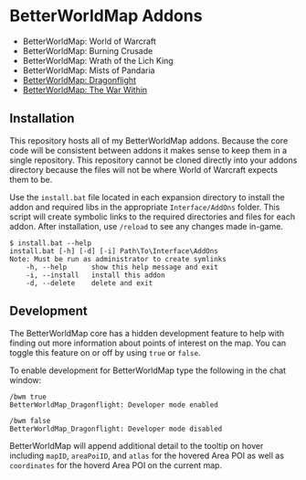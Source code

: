 # BetterWorldMap Addons
- BetterWorldMap: World of Warcraft
- BetterWorldMap: Burning Crusade
- BetterWorldMap: Wrath of the Lich King
- BetterWorldMap: Mists of Pandaria
- [BetterWorldMap: Dragonflight](https://www.curseforge.com/wow/addons/betterworldmap-dragonflight)
- [BetterWorldMap: The War Within](https://www.curseforge.com/wow/addons/betterworldmap-the-war-within)

## Installation
This repository hosts all of my BetterWorldMap addons. Because the core code will be consistent between addons it makes sense to keep them in a single repository. This repository cannot be cloned directly into your addons directory because the files will not be where World of Warcraft expects them to be.

Use the `install.bat` file located in each expansion directory to install the addon and required libs in the appropriate `Interface/AddOns` folder. This script will create symbolic links to the required directories and files for each addon. After installation, use `/reload` to see any changes made in-game.

```
$ install.bat --help
install.bat [-h] [-d] [-i] Path\To\Interface\AddOns
Note: Must be run as administrator to create symlinks
    -h, --help      show this help message and exit
    -i, --install   install this addon
    -d, --delete    delete and exit
```

## Development
The BetterWorldMap core has a hidden development feature to help with finding out more information about points of interest on the map. You can toggle this feature on or off by using `true` or `false`.

To enable development for BetterWorldMap type the following in the chat window:
```
/bwm true
BetterWorldMap_Dragonflight: Developer mode enabled

/bwm false
BetterWorldMap_Dragonflight: Developer mode disabled
```
BetterWorldMap will append additional detail to the tooltip on hover including `mapID`, `areaPoiID`, and `atlas` for the hovered Area POI as well as `coordinates` for the hoverd Area POI on the current map.
